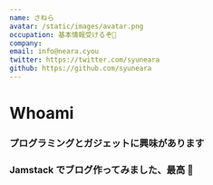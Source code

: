 ```yaml
---
name: さねら
avatar: /static/images/avatar.png
occupation: 基本情報受けるぞ📖
company:
email: info@neara.cyou
twitter: https://twitter.com/syuneara
github: https://github.com/syuneara
---
```


# Whoami

### プログラミングとガジェットに興味があります

### Jamstack でブログ作ってみました、最高 🚀
